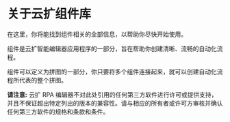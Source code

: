 # 关于云扩组件库

在这里，你将能找到组件相关的全部信息，以帮助你尽快开始使用。

组件是云扩智能编辑器应用程序的一部分，旨在帮助你创建清晰、流畅的自动化流程。

组件可以定义为拼图的一部分，你只要将多个组件连接起来，就可以创建自动化流程所代表的整个拼图。

**请注意:** 云扩 RPA 编辑器不对此处引用的任何第三方软件进行许可或提供支持，并且不保证超出特定列出的版本的兼容性。请与相应的所有者或许可方审核并确认任何第三方软件的规格和条款和条件。